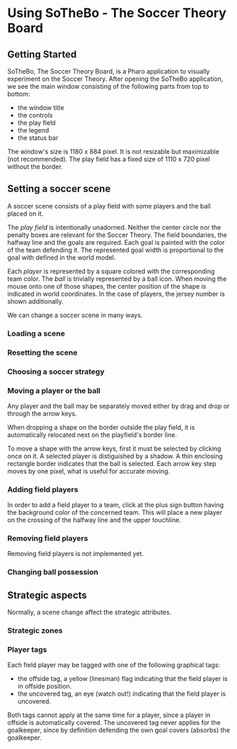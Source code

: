 # Using SoTheBo - The Soccer Theory Board
## Getting Started
SoTheBo, The Soccer Theory Board, is a Pharo application to visually experiment on the Soccer Theory.
After opening the SoTheBo application, we see the main window consisting of the following parts from top to bottom:
* the window title
* the controls
* the play field
* the legend
* the status bar

The window's size is 1180 x 884 pixel. It is not resizable but maximizable (not recommended).
The play field has a fixed size of 1110 x 720 pixel without the border.
## Setting a soccer scene
A soccer scene consists of a play field with some players and the ball placed on it.

The *play field* is intentionally unadorned.
Neither the center circle nor the penalty boxes are relevant for the Soccer Theory.
The field boundaries, the halfway line and the goals are required.
Each goal is painted with the color of the team defending it.
The represented goal width is proportional to the goal with defined in the world model.

Each *player* is represented by a square colored with the corresponding team color. 
The *ball* is trivially represented by a ball icon.
When moving the mouse onto one of those shapes, the center position of the shape is indicated in world coordinates.
In the case of players, the jersey number is shown additionally.

We can change a soccer scene in many ways.
  ### Loading a scene
  ### Resetting the scene
  ### Choosing a soccer strategy
  ### Moving a player or the ball
  Any player and the ball may be separately moved either by drag and drop or through the arrow keys.

  When dropping a shape on the border outside the play field, it is automatically relocated next on the playfield's border line. 

  To move a shape with the arrow keys, first it must be selected by clicking once on it. 
  A selected player is distiguished by a shadow.
  A thin enclosing rectangle border indicates that the ball is selected.
  Each arrow key step moves by one pixel, what is useful for accurate moving. 
  ### Adding field players
  In order to add a field player to a team, click at the plus sign button having the background color of the concerned team. 
  This will place a new player on the crossing of the halfway line and the upper touchline.
  ### Removing field players
  Removing field players is not implemented yet.
  ### Changing ball possession
## Strategic aspects
Normally, a scene change affect the strategic attributes.
  ### Strategic zones
  ### Player tags
  Each field player may be tagged with one of the following graphical tags:
  * the offside tag, a yellow (linesman) flag indicating that the field player is in offside position.
  * the uncovered tag, an eye (watch out!) indicating that the field player is uncovered.

Both tags cannot apply at the same time for a player, since a player in offside is automatically covered. 
The uncovered tag never applies for the goalkeeper, since by definition defending the own goal covers (absorbs) the goalkeeper.
